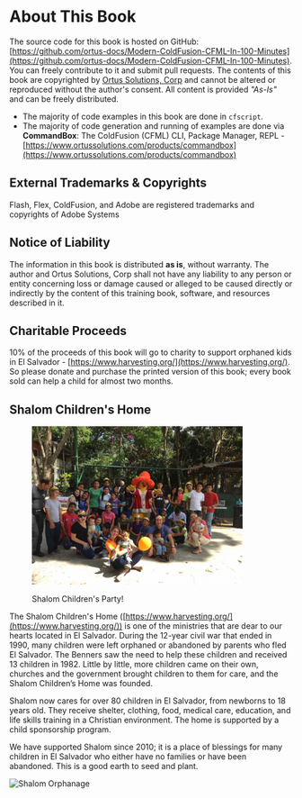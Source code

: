 # About This Book

The source code for this book is hosted on GitHub: [https://github.com/ortus-docs/Modern-ColdFusion-CFML-In-100-Minutes](https://github.com/ortus-docs/Modern-ColdFusion-CFML-In-100-Minutes). You can freely contribute to it and submit pull requests. The contents of this book are copyrighted by [Ortus Solutions, Corp](http://www.ortussolutions.com/) and cannot be altered or reproduced without the author's consent. All content is provided _"As-Is"_ and can be freely distributed.‌

* The majority of code examples in this book are done in `cfscript`.
* The majority of code generation and running of examples are done via **CommandBox**: The ColdFusion (CFML) CLI, Package Manager, REPL - [https://www.ortussolutions.com/products/commandbox](https://www.ortussolutions.com/products/commandbox)​

## ‌External Trademarks & Copyrights‌

Flash, Flex, ColdFusion, and Adobe are registered trademarks and copyrights of Adobe Systems

## Notice of Liability

‌The information in this book is distributed **as is**, without warranty. The author and Ortus Solutions, Corp shall not have any liability to any person or entity concerning loss or damage caused or alleged to be caused directly or indirectly by the content of this training book, software, and resources described in it.

## Charitable Proceeds‌

10% of the proceeds of this book will go to charity to support orphaned kids in El Salvador - [https://www.harvesting.org/](https://www.harvesting.org/). So please donate and purchase the printed version of this book; every book sold can help a child for almost two months.‌

## Shalom Children's Home

<figure><img src="../../.gitbook/assets/image.png" alt="" width="375"><figcaption><p>Shalom Children's Party!</p></figcaption></figure>

The Shalom Children's Home ([https://www.harvesting.org/](https://www.harvesting.org/)) is one of the ministries that are dear to our hearts located in El Salvador. During the 12-year civil war that ended in 1990, many children were left orphaned or abandoned by parents who fled El Salvador. The Benners saw the need to help these children and received 13 children in 1982. Little by little, more children came on their own, churches and the government brought children to them for care, and the Shalom Children’s Home was founded.

Shalom now cares for over 80 children in El Salvador, from newborns to 18 years old. They receive shelter, clothing, food, medical care, education, and life skills training in a Christian environment. The home is supported by a child sponsorship program.‌

We have supported Shalom since 2010; it is a place of blessings for many children in El Salvador who either have no families or have been abandoned. This is a good earth to seed and plant.

![Shalom Orphanage](https://raw.githubusercontent.com/ortus-docs/logbox-docs/master/images/shalom.jpg)
